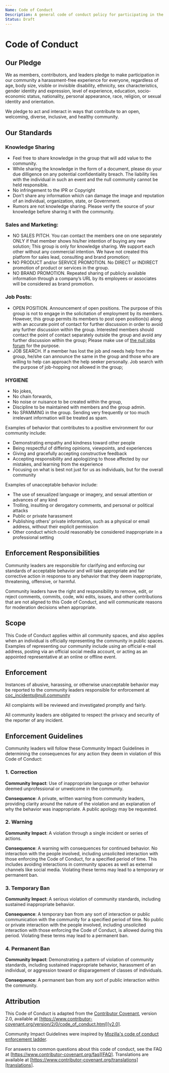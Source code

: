 ```yaml
---
Name: Code of Conduct
Description: A general code of conduct policy for participating in the null community
Status: Draft
---
```


# Code of Conduct

## Our Pledge

We as members, contributors, and leaders pledge to make participation in our
community a harassment-free experience for everyone, regardless of age, body
size, visible or invisible disability, ethnicity, sex characteristics, gender
identity and expression, level of experience, education, socio-economic status,
nationality, personal appearance, race, religion, or sexual identity
and orientation.

We pledge to act and interact in ways that contribute to an open, welcoming,
diverse, inclusive, and healthy community.

## Our Standards

### Knowledge Sharing
* Feel free to share knowledge in the group that will add value to the community.
* While sharing the knowledge in the form of a document, please do your due dilligence on any potential confidentiality breach. The liability lies with the individual in such an event and the null community cannot be held responsible.
* No infringement to the IPR or Copyright
* Don’t share any information which can damage the image and reputation of an individual, organization, state, or Government.
* Rumors are not knowledge sharing. Please verify the source of your knowledge before sharing it with the community.
	
### Sales and Marketing:
* NO SALES PITCH. You can contact the members one on one separately ONLY if that member shows his/her intention of buying any new solution; This group is only for knowledge sharing. We support each other without any commercial intention. We have not created this platform for sales lead, consulting and brand promotion;
* NO PRODUCT and/or SERVICE PROMOTION. No DIRECT or INDIRECT promotion of product or services in the group. 
* NO BRAND PROMOTION. Repeated sharing of publicly available information through a company’s URL by its employees or associates will be considered as brand promotion.

### Job Posts:
* OPEN POSITION. Announcement of open positions. The purpose of this group is not to engage in the solicitation of employment by its members. However, this group permits its members to post open position(s) along with an accurate point of contact for further discussion in order to avoid any further discussion within the group. Interested members should contact the point of contact separately outside the group and avoid any further discussion within the group; Please make use of [the null jobs forum](https://jobs.null.community/) for the purpose.
* JOB SEARCH. If a member has lost the job and needs help from the group, he/she can announce the same in the group and those who are willing to help can approach the help seeker personally. Job search with the purpose of job-hopping not allowed in the group;

### HYGIENE
* No jokes, 
* No chain forwards, 
* No noise or nuisance to be created within the group, 
* Discipline to be maintained with members and the group admin.
* No SPAMMING in the group. Sending very frequently or too much irrelevant information will be treated as spam.

Examples of behavior that contributes to a positive environment for our
community include:

* Demonstrating empathy and kindness toward other people
* Being respectful of differing opinions, viewpoints, and experiences
* Giving and gracefully accepting constructive feedback
* Accepting responsibility and apologizing to those affected by our mistakes,
  and learning from the experience
* Focusing on what is best not just for us as individuals, but for the
  overall community

Examples of unacceptable behavior include:

* The use of sexualized language or imagery, and sexual attention or
  advances of any kind
* Trolling, insulting or derogatory comments, and personal or political attacks
* Public or private harassment
* Publishing others' private information, such as a physical or email
  address, without their explicit permission
* Other conduct which could reasonably be considered inappropriate in a
  professional setting

## Enforcement Responsibilities

Community leaders are responsible for clarifying and enforcing our standards of
acceptable behavior and will take appropriate and fair corrective action in
response to any behavior that they deem inappropriate, threatening, offensive,
or harmful.

Community leaders have the right and responsibility to remove, edit, or reject
comments, commits, code, wiki edits, issues, and other contributions that are
not aligned to this Code of Conduct, and will communicate reasons for moderation
decisions when appropriate.

## Scope

This Code of Conduct applies within all community spaces, and also applies when
an individual is officially representing the community in public spaces.
Examples of representing our community include using an official e-mail address,
posting via an official social media account, or acting as an appointed
representative at an online or offline event.

## Enforcement

Instances of abusive, harassing, or otherwise unacceptable behavior may be
reported to the community leaders responsible for enforcement at
coc_incidents@null.community

All complaints will be reviewed and investigated promptly and fairly.

All community leaders are obligated to respect the privacy and security of the
reporter of any incident.

## Enforcement Guidelines

Community leaders will follow these Community Impact Guidelines in determining
the consequences for any action they deem in violation of this Code of Conduct:

### 1. Correction

**Community Impact**: Use of inappropriate language or other behavior deemed
unprofessional or unwelcome in the community.

**Consequence**: A private, written warning from community leaders, providing
clarity around the nature of the violation and an explanation of why the
behavior was inappropriate. A public apology may be requested.

### 2. Warning

**Community Impact**: A violation through a single incident or series
of actions.

**Consequence**: A warning with consequences for continued behavior. No
interaction with the people involved, including unsolicited interaction with
those enforcing the Code of Conduct, for a specified period of time. This
includes avoiding interactions in community spaces as well as external channels
like social media. Violating these terms may lead to a temporary or
permanent ban.

### 3. Temporary Ban

**Community Impact**: A serious violation of community standards, including
sustained inappropriate behavior.

**Consequence**: A temporary ban from any sort of interaction or public
communication with the community for a specified period of time. No public or
private interaction with the people involved, including unsolicited interaction
with those enforcing the Code of Conduct, is allowed during this period.
Violating these terms may lead to a permanent ban.

### 4. Permanent Ban

**Community Impact**: Demonstrating a pattern of violation of community
standards, including sustained inappropriate behavior,  harassment of an
individual, or aggression toward or disparagement of classes of individuals.

**Consequence**: A permanent ban from any sort of public interaction within
the community.

## Attribution

This Code of Conduct is adapted from the [Contributor Covenant][homepage],
version 2.0, available at
[https://www.contributor-covenant.org/version/2/0/code_of_conduct.html][v2.0].

Community Impact Guidelines were inspired by 
[Mozilla's code of conduct enforcement ladder][Mozilla CoC].

For answers to common questions about this code of conduct, see the FAQ at
[https://www.contributor-covenant.org/faq][FAQ]. Translations are available 
at [https://www.contributor-covenant.org/translations][translations].

[homepage]: https://www.contributor-covenant.org
[v2.0]: https://www.contributor-covenant.org/version/2/0/code_of_conduct.html
[Mozilla CoC]: https://github.com/mozilla/diversity
[FAQ]: https://www.contributor-covenant.org/faq
[translations]: https://www.contributor-covenant.org/translations
